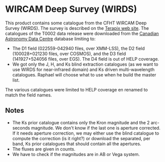 WIRCAM Deep Survey (WIRDS)
==========================

This product contains some catalogue from the CFHT WIRCAM Deep Survey (WIRDS).
The survey is described on the [Terapix web
site](http://terapix.iap.fr/rubrique.php?id_rubrique=261). The catalogues of the
T0002 data release were downloaded from the [Canadian Astronomy Data
Centre](http://www.cadc-ccda.hia-iha.nrc-cnrc.gc.ca/) database limiting to:

- The D1 field (022559-042940 files, over XMM-LSS), the D2 field
  (100028+021230 files, over COSMOS), and the D3 field (141927+524056 files,
  over EGS). The D4 field is out of HELP coverage.
- We got only the J, H, and Ks blind extraction catalogues (as we want to use
  WIRDS for near-infrared domain) and Ks driven multi-wavelength catalogues.
  Raphael will choose what to use when he build the master list.

The various catalogues were limited to HELP coverage en renamed to match the
field names.

## Notes

- The Ks prior catalogue contains only the Kron magnitude and the 2 arc-seconds
  magnitude.  We don't know if the last one is aperture corrected.  If it needs
  aperture correction, we may either use the blind catalogue to compute the
  correction (is it right?) or download the separated, per band, Ks prior
  catalogues that should contain all the apertures.
- The fluxes are given in counts.
- We have to check if the magnitudes are in AB or Vega system.
